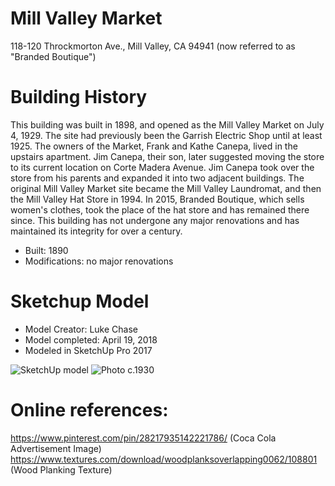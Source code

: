 # Mill Valley Market
118-120 Throckmorton Ave., Mill Valley, CA 94941 (now referred to as "Branded Boutique")

# Building History

This building was built in 1898, and opened as the Mill Valley Market on July 4, 1929. The site had previously been the Garrish Electric Shop until at least 1925. The owners of the Market, Frank and Kathe Canepa, lived in the upstairs apartment. Jim Canepa, their son, later suggested moving the store to its current location on Corte Madera Avenue. Jim Canepa took over the store from his parents and expanded it into two adjacent buildings. The original Mill Valley Market site became the Mill Valley Laundromat, and then the Mill Valley Hat Store in 1994. In 2015, Branded Boutique, which sells women's clothes, took the place of the hat store and has remained there since. This building has not undergone any major renovations and has maintained its integrity for over a century.

-	Built: 1890
-	Modifications: no major renovations


# Sketchup Model
- Model Creator: Luke Chase
- Model completed: April 19, 2018
- Modeled in SketchUp Pro 2017

![SketchUp model](https://github.com/TimeWalkOrg/building-mill-valley-ca-mill-valley-market/blob/master/sketchup-model.jpg)
![Photo c.1930](https://github.com/TimeWalkOrg/building-mill-valley-ca-mill-valley-market/blob/master/IMG_3847.jpg)

# Online references:
https://www.pinterest.com/pin/28217935142221786/ (Coca Cola Advertisement Image)
https://www.textures.com/download/woodplanksoverlapping0062/108801 (Wood Planking Texture)
